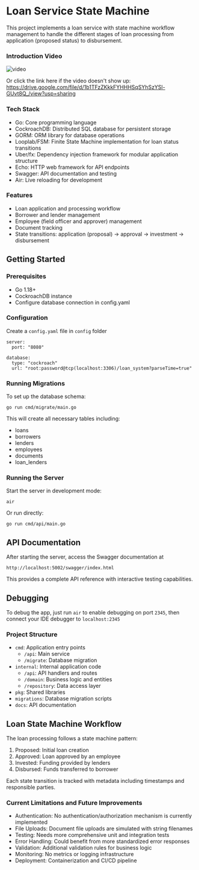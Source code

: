 # Loan Service State Machine

This project implements a loan service with state machine workflow management to handle the different stages of loan processing from application (proposed status) to disbursement.

### Introduction Video

![video](https://drive.google.com/uc?export=view&id=1b1TFzZKkkFYHHHSqSYhSzYSl-GUvt8Q_)

Or click the link here if the video doesn't show up:
https://drive.google.com/file/d/1b1TFzZKkkFYHHHSqSYhSzYSl-GUvt8Q_/view?usp=sharing

### Tech Stack

- Go: Core programming language
- CockroachDB: Distributed SQL database for persistent storage
- GORM: ORM library for database operations
- Looplab/FSM: Finite State Machine implementation for loan status transitions
- Uber/fx: Dependency injection framework for modular application structure
- Echo: HTTP web framework for API endpoints
- Swagger: API documentation and testing
- Air: Live reloading for development

### Features

- Loan application and processing workflow
- Borrower and lender management
- Employee (field officer and approver) management
- Document tracking
- State transitions: application (proposal) → approval → investment → disbursement

## Getting Started

### Prerequisites
- Go 1.18+
- CockroachDB instance
- Configure database connection in config.yaml

### Configuration

Create a `config.yaml` file in `config` folder

```
server:
  port: "8080"

database:
  type: "cockroach"
  url: "root:password@tcp(localhost:3306)/loan_system?parseTime=true"
```

### Running Migrations

To set up the database schema:
```
go run cmd/migrate/main.go
```

This will create all necessary tables including:

- loans
- borrowers
- lenders
- employees
- documents
- loan_lenders

### Running the Server

Start the server in development mode:
```
air
```

Or run directly:
```
go run cmd/api/main.go
```

## API Documentation

After starting the server, access the Swagger documentation at

```
http://localhost:5002/swagger/index.html
```

This provides a complete API reference with interactive testing capabilities.

## Debugging

To debug the app, just run `air` to enable debugging on port `2345`, then connect your IDE debugger to `localhost:2345`

### Project Structure

- `cmd`: Application entry points
    - `/api`: Main service
    - `/migrate`: Database migration
- `internal`: Internal application code
    - `/api`: API handlers and routes
    - `/domain`: Business logic and entities
    - `/repository`: Data access layer
- `pkg`: Shared libraries
- `migrations`: Database migration scripts
- `docs`: API documentation

## Loan State Machine Workflow

The loan processing follows a state machine pattern:

1. Proposed: Initial loan creation
2. Approved: Loan approved by an employee
3. Invested: Funding provided by lenders
4. Disbursed: Funds transferred to borrower

Each state transition is tracked with metadata including timestamps and responsible parties.

### Current Limitations and Future Improvements

- Authentication: No authentication/authorization mechanism is currently implemented
- File Uploads: Document file uploads are simulated with string filenames
- Testing: Needs more comprehensive unit and integration tests
- Error Handling: Could benefit from more standardized error responses
- Validation: Additional validation rules for business logic
- Monitoring: No metrics or logging infrastructure
- Deployment: Containerization and CI/CD pipeline
